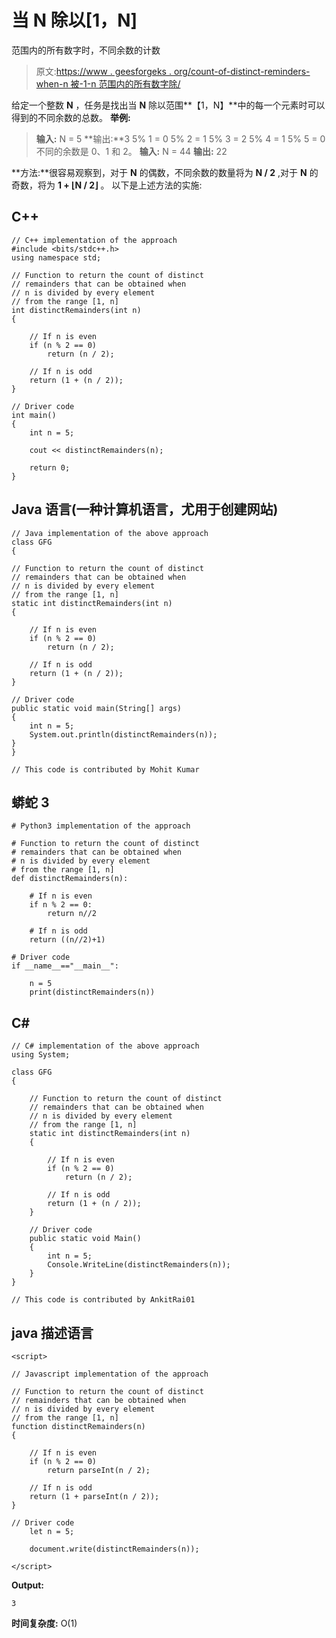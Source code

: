 # 当 N 除以[1，N]

范围内的所有数字时，不同余数的计数

> 原文:[https://www . geesforgeks . org/count-of-distinct-reminders-when-n 被-1-n 范围内的所有数字除/](https://www.geeksforgeeks.org/count-of-distinct-remainders-when-n-is-divided-by-all-the-numbers-from-the-range-1-n/)

给定一个整数 **N** ，任务是找出当 **N** 除以范围**【1，N】**中的每一个元素时可以得到的不同余数的总数。
**举例:**

> **输入:** N = 5
> **输出:**3
> 5% 1 = 0
> 5% 2 = 1
> 5% 3 = 2
> 5% 4 = 1
> 5% 5 = 0
> 不同的余数是 0、1 和 2。
> **输入:** N = 44
> **输出:** 22

**方法:**很容易观察到，对于 **N** 的偶数，不同余数的数量将为 **N / 2** ,对于 **N** 的奇数，将为 **1 + ⌊N / 2⌋** 。
以下是上述方法的实施:

## C++

```
// C++ implementation of the approach
#include <bits/stdc++.h>
using namespace std;

// Function to return the count of distinct
// remainders that can be obtained when
// n is divided by every element
// from the range [1, n]
int distinctRemainders(int n)
{

    // If n is even
    if (n % 2 == 0)
        return (n / 2);

    // If n is odd
    return (1 + (n / 2));
}

// Driver code
int main()
{
    int n = 5;

    cout << distinctRemainders(n);

    return 0;
}
```

## Java 语言(一种计算机语言，尤用于创建网站)

```
// Java implementation of the above approach
class GFG
{

// Function to return the count of distinct
// remainders that can be obtained when
// n is divided by every element
// from the range [1, n]
static int distinctRemainders(int n)
{

    // If n is even
    if (n % 2 == 0)
        return (n / 2);

    // If n is odd
    return (1 + (n / 2));
}

// Driver code
public static void main(String[] args)
{
    int n = 5;
    System.out.println(distinctRemainders(n));
}
}

// This code is contributed by Mohit Kumar
```

## 蟒蛇 3

```
# Python3 implementation of the approach

# Function to return the count of distinct
# remainders that can be obtained when
# n is divided by every element
# from the range [1, n]
def distinctRemainders(n):

    # If n is even
    if n % 2 == 0:
        return n//2

    # If n is odd
    return ((n//2)+1)

# Driver code
if __name__=="__main__":

    n = 5
    print(distinctRemainders(n))
```

## C#

```
// C# implementation of the above approach
using System;

class GFG
{

    // Function to return the count of distinct
    // remainders that can be obtained when
    // n is divided by every element
    // from the range [1, n]
    static int distinctRemainders(int n)
    {

        // If n is even
        if (n % 2 == 0)
            return (n / 2);

        // If n is odd
        return (1 + (n / 2));
    }

    // Driver code
    public static void Main()
    {
        int n = 5;
        Console.WriteLine(distinctRemainders(n));
    }
}

// This code is contributed by AnkitRai01
```

## java 描述语言

```
<script>

// Javascript implementation of the approach

// Function to return the count of distinct
// remainders that can be obtained when
// n is divided by every element
// from the range [1, n]
function distinctRemainders(n)
{

    // If n is even
    if (n % 2 == 0)
        return parseInt(n / 2);

    // If n is odd
    return (1 + parseInt(n / 2));
}

// Driver code
    let n = 5;

    document.write(distinctRemainders(n));

</script>
```

**Output:** 

```
3
```

**时间复杂度:** O(1)
